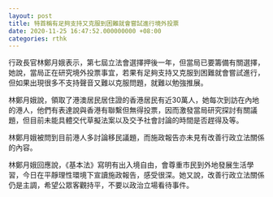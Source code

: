 ```yaml
---
layout: post
title: 特首稱有足夠支持又克服到困難就會嘗試進行境外投票
date: 2020-11-25 16:47:52.000000000 +08:00
categories: rthk
---
```


行政長官林鄭月娥表示，第七屆立法會選擇押後一年，但當局已要籌備有關選擇，她說，當局正在研究境外投票事宜，若果有足夠支持又克服到困難就會嘗試進行，但如果出現很多不支持聲音又難以克服問題，就難以勉強推展。

林鄭月娥說，領取了港澳居民居住證的香港居民有近30萬人，她每次到訪在內地的港人，他們有表達說與香港有聯繫但無得投票，因而激發當局研究探討有關議題，但目前未能具體交代草擬法案以及交予社會討論的時間是否趕得及等。

林鄭月娥被問到目前港人多討論移民議題，而施政報告亦未見有改善行政立法關係的內容。

林鄭月娥回應說，《基本法》寫明有出入境自由，會尊重市民到外地發展生活學習，今日在平靜理性環境下宣讀施政報告，感受很深。她又說，改善行政立法關係仍是主調，希望公眾客觀持平，不要以政治立場看待事件。

